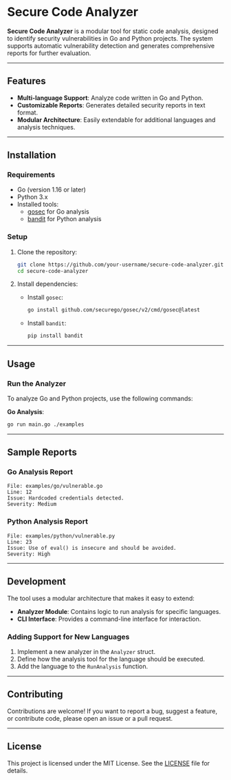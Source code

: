 # Secure Code Analyzer

**Secure Code Analyzer** is a modular tool for static code analysis, designed to identify security vulnerabilities in Go and Python projects. The system supports automatic vulnerability detection and generates comprehensive reports for further evaluation.

---

## **Features**
- **Multi-language Support**: Analyze code written in Go and Python.
- **Customizable Reports**: Generates detailed security reports in text format.
- **Modular Architecture**: Easily extendable for additional languages and analysis techniques.

---

## **Installation**
### **Requirements**
- Go (version 1.16 or later)
- Python 3.x
- Installed tools:
    - [gosec](https://github.com/securego/gosec) for Go analysis
    - [bandit](https://github.com/PyCQA/bandit) for Python analysis

### **Setup**
1. Clone the repository:
   ```bash
   git clone https://github.com/your-username/secure-code-analyzer.git
   cd secure-code-analyzer
   ```

2. Install dependencies:
    - Install `gosec`:
      ```bash
      go install github.com/securego/gosec/v2/cmd/gosec@latest
      ```
    - Install `bandit`:
      ```bash
      pip install bandit
      ```

---

## **Usage**
### **Run the Analyzer**
To analyze Go and Python projects, use the following commands:

**Go Analysis**:
   ```bash
   go run main.go ./examples
   ```

---

## **Sample Reports**
### **Go Analysis Report**
```
File: examples/go/vulnerable.go
Line: 12
Issue: Hardcoded credentials detected.
Severity: Medium
```

### **Python Analysis Report**
```
File: examples/python/vulnerable.py
Line: 23
Issue: Use of eval() is insecure and should be avoided.
Severity: High
```

---

## **Development**
The tool uses a modular architecture that makes it easy to extend:
- **Analyzer Module**: Contains logic to run analysis for specific languages.
- **CLI Interface**: Provides a command-line interface for interaction.

### **Adding Support for New Languages**
1. Implement a new analyzer in the `Analyzer` struct.
2. Define how the analysis tool for the language should be executed.
3. Add the language to the `RunAnalysis` function.

---

## **Contributing**
Contributions are welcome! If you want to report a bug, suggest a feature, or contribute code, please open an issue or a pull request.

---

## **License**
This project is licensed under the MIT License. See the [LICENSE](LICENSE.txt) file for details.
